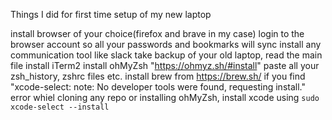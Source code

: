 Things I did for first time setup of my new laptop

install browser of your choice(firefox and brave in my case)
login to the browser account so all your passwords and bookmarks will sync
install any communication tool like slack
take backup of your old laptop, read the main file
install iTerm2
install ohMyZsh "https://ohmyz.sh/#install"
paste all your zsh_history, zshrc files etc.
install brew from https://brew.sh/
if you find "xcode-select: note: No developer tools were found, requesting install." error whiel cloning any repo or installing ohMyZsh, install xcode using `sudo xcode-select --install`


